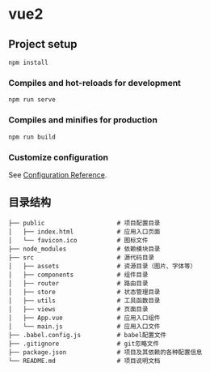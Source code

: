 # vue2

## Project setup
```
npm install
```

### Compiles and hot-reloads for development
```
npm run serve
```

### Compiles and minifies for production
```
npm run build
```

### Customize configuration
See [Configuration Reference](https://cli.vuejs.org/config/).

## 目录结构
```
├── public                    # 项目配置目录
│   ├── index.html            # 应用入口页面
│   └── favicon.ico           # 图标文件
├── node_modules              # 依赖模块目录
├── src                       # 源代码目录
│   ├── assets                # 资源目录（图片、字体等）
│   ├── components            # 组件目录
│   ├── router                # 路由目录
│   ├── store                 # 状态管理目录
│   ├── utils                 # 工具函数目录
│   ├── views                 # 页面目录
│   ├── App.vue               # 应用入口组件
│   └── main.js               # 应用入口文件
├── .babel.config.js          # babel配置文件
├── .gitignore                # git忽略文件
├── package.json              # 项目及其依赖的各种配置信息
└── README.md                 # 项目说明文档
```